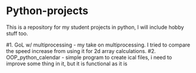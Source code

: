# Python-projects
This is a repository for my student projects in python,
I will include hobby stuff too.

#1. GoL w/ multiprocessing - my take on multiprocessing. I tried to compare the speed increase from using it for 2d array calculations. 
#2. OOP_python_calendar - simple program to create ical files, i need to improve some thing in it, but it is functional as it is
